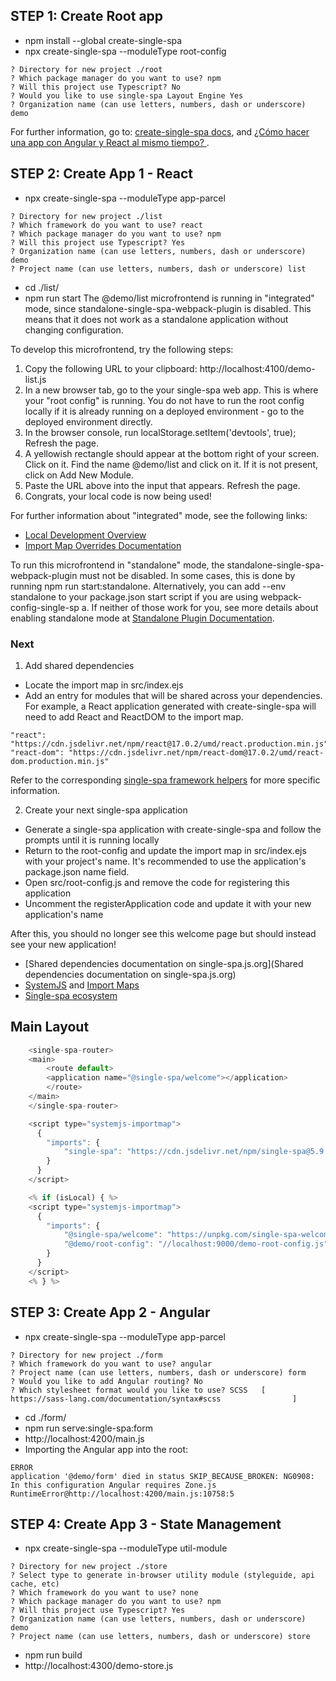 
## STEP 1: Create Root app 
- npm install --global create-single-spa
- npx create-single-spa --moduleType root-config
```
? Directory for new project ./root
? Which package manager do you want to use? npm
? Will this project use Typescript? No
? Would you like to use single-spa Layout Engine Yes
? Organization name (can use letters, numbers, dash or underscore) demo
```
For further information, go to: [create-single-spa docs](https://single-spa.js.org/docs/create-single-spa), and [¿Cómo hacer una app con Angular y React al mismo tiempo? ](https://www.youtube.com/watch?v=zKWz41B_ECw).

## STEP 2: Create App 1 - React
- npx create-single-spa --moduleType app-parcel
```
? Directory for new project ./list
? Which framework do you want to use? react
? Which package manager do you want to use? npm
? Will this project use Typescript? Yes
? Organization name (can use letters, numbers, dash or underscore) demo
? Project name (can use letters, numbers, dash or underscore) list
```
- cd ./list/
- npm run start
The @demo/list microfrontend is running in "integrated" mode, since standalone-single-spa-webpack-plugin is disabled. This means that it does not work as a standalone application without changing configuration. 

To develop this microfrontend, try the following steps: 
 
1. Copy the following URL to your clipboard: http://localhost:4100/demo-list.js
2. In a new browser tab, go to the your single-spa web app. This is where your "root config" is running. You do not have to run the root config locally if it is already running on a deployed environment - go to the deployed environment directly.
3. In the browser console, run localStorage.setItem('devtools', true); Refresh the page.
4. A yellowish rectangle should appear at the bottom right of your screen. Click on it. Find the name @demo/list and click on it. If it is not present, click on Add New Module.
5. Paste the URL above into the input that appears. Refresh the page.
6. Congrats, your local code is now being used!

For further information about "integrated" mode, see the following links: 
* [Local Development Overview](https://single-spa.js.org/docs/recommended-setup#local-development)
* [Import Map Overrides Documentation](https://github.com/joeldenning/import-map-overrides)

To run this microfrontend in "standalone" mode, the standalone-single-spa-webpack-plugin must not be disabled. In some cases, this is done by running npm run start:standalone. Alternatively, you can add --env standalone to your package.json start script if you are using webpack-config-single-sp
a.  If neither of those work for you, see more details about enabling standalone mode at [Standalone Plugin Documentation](https://github.com/single-spa/standalone-single-spa-webpack-plugin). 


### Next 
1. Add shared dependencies
* Locate the import map in src/index.ejs
* Add an entry for modules that will be shared across your dependencies. For example, a React application generated with create-single-spa will need to add React and ReactDOM to the import map.
```
"react": "https://cdn.jsdelivr.net/npm/react@17.0.2/umd/react.production.min.js",
"react-dom": "https://cdn.jsdelivr.net/npm/react-dom@17.0.2/umd/react-dom.production.min.js"
```

Refer to the corresponding [single-spa framework helpers](https://single-spa.js.org/docs/ecosystem/#help-for-frameworks) for more specific information.

2. Create your next single-spa application
* Generate a single-spa application with create-single-spa and follow the prompts until it is running locally
* Return to the root-config and update the import map in src/index.ejs with your project's name. It's recommended to use the application's package.json name field.
* Open src/root-config.js and remove the code for registering this application
* Uncomment the registerApplication code and update it with your new application's name

After this, you should no longer see this welcome page but should instead see your new application!
* [Shared dependencies documentation on single-spa.js.org](Shared dependencies documentation on single-spa.js.org)
* [SystemJS](https://github.com/systemjs/systemjs/) and [Import Maps](https://github.com/systemjs/systemjs/blob/master/docs/import-maps.md)
* [Single-spa ecosystem](https://single-spa.js.org/docs/ecosystem/)

## Main Layout
```js
    <single-spa-router>
    <main>
        <route default>
        <application name="@single-spa/welcome"></application>
        </route>
    </main>
    </single-spa-router>

    <script type="systemjs-importmap">
      {
        "imports": {
            "single-spa": "https://cdn.jsdelivr.net/npm/single-spa@5.9.0/lib/system/single-spa.min.js"
        }
      }
    </script>

    <% if (isLocal) { %>
    <script type="systemjs-importmap">
      {
        "imports": {
            "@single-spa/welcome": "https://unpkg.com/single-spa-welcome/dist/single-spa-welcome.js",
            "@demo/root-config": "//localhost:9000/demo-root-config.js"
        }
      }
    </script>
    <% } %>
  ```

## STEP 3: Create App 2 - Angular
- npx create-single-spa --moduleType app-parcel
```
? Directory for new project ./form
? Which framework do you want to use? angular
? Project name (can use letters, numbers, dash or underscore) form
? Would you like to add Angular routing? No
? Which stylesheet format would you like to use? SCSS   [ https://sass-lang.com/documentation/syntax#scss                ]
```
- cd ./form/
- npm run serve:single-spa:form
- http://localhost:4200/main.js
- Importing the Angular app into the root: 
```
ERROR
application '@demo/form' died in status SKIP_BECAUSE_BROKEN: NG0908: In this configuration Angular requires Zone.js
RuntimeError@http://localhost:4200/main.js:10758:5
```
<script src="https://cdn.jsdelivr.net/npm/zone.js@0.11.3/dist/zone.min.js"></script>


## STEP 4: Create App 3 - State Management
- npx create-single-spa --moduleType util-module
```
? Directory for new project ./store
? Select type to generate in-browser utility module (styleguide, api cache, etc)
? Which framework do you want to use? none
? Which package manager do you want to use? npm
? Will this project use Typescript? Yes
? Organization name (can use letters, numbers, dash or underscore) demo
? Project name (can use letters, numbers, dash or underscore) store
```
- npm run build 
- http://localhost:4300/demo-store.js


